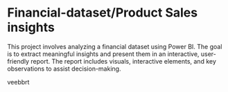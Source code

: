 # Financial-dataset/Product Sales insights
This project involves analyzing a financial dataset using Power BI. The goal is to extract meaningful insights and present them in an interactive, user-friendly report. The report includes visuals, interactive elements, and key observations to assist decision-making.

veebbrt
